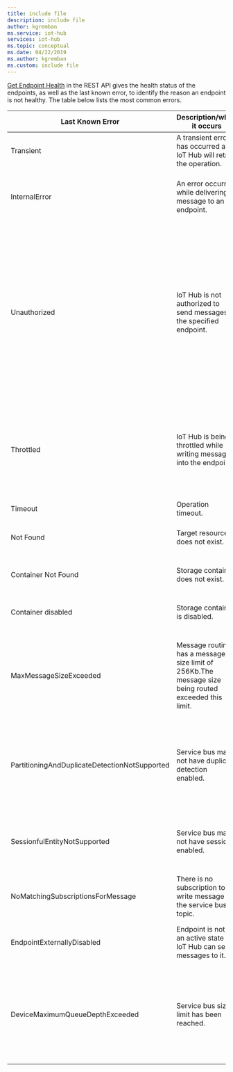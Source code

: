 ```yaml
---
title: include file
description: include file
author: kgremban
ms.service: iot-hub
services: iot-hub
ms.topic: conceptual
ms.date: 04/22/2019
ms.author: kgremban
ms.custom: include file
---
```

[Get Endpoint Health](/rest/api/iothub/iothubresource/getendpointhealth#iothubresource_getendpointhealth) in the REST API gives the health status of the endpoints, as well as the last known error, to identify the reason an endpoint is not healthy. The table below lists the most common errors.

|Last Known Error|Description/when it occurs|Possible Mitigation|
|-----|-----|-----|
|Transient|A transient error has occurred and IoT Hub will retry the operation.|Observe [routes resource logs](../articles/iot-hub/monitor-iot-hub-reference.md#routes).|
|InternalError|An error occurred while delivering a message to an endpoint.|This is an internal exception but also observe the [routes resource logs](../articles/iot-hub/monitor-iot-hub-reference.md#routes).|
|Unauthorized|IoT Hub is not authorized to send messages to the specified endpoint.|Validate that the connection string is up to date for the endpoint. If it has changed, consider an update on your IoT Hub. If the endpoint uses managed identity, check that the IoT Hub principal has the required permissions on the target.|
|Throttled|IoT Hub is being throttled while writing messages into the endpoint.|Review the throttle limits for the affected endpoint. Modify configurations for the endpoint to scale up if needed.|
|Timeout|Operation timeout.|Retry the operation.|
|Not Found|Target resource does not exist.|Ensure that the target resource exists.|
|Container Not Found|Storage container does not exist.|Ensure the storage container exists.|
|Container disabled|Storage container is disabled.|Ensure the storage container is enabled.|
|MaxMessageSizeExceeded|Message routing has a message size limit of 256Kb.The message size being routed exceeded this limit.|Check if message size can be reduced by using fewer application properties or fewer message enrichments.|
|PartitioningAndDuplicateDetectionNotSupported|Service bus may not have duplicate detection enabled.|Disable duplicate detection from Service Bus or consider using an entity without duplicate detection.|
|SessionfulEntityNotSupported|Service bus may not have sessions enabled.|Disable session from Service Bus or consider using an entity without sessions.|
|NoMatchingSubscriptionsForMessage|There is no subscription to write message on the service bus topic.|Create a subscription for IoT Hub messages to be routed to.|
|EndpointExternallyDisabled|Endpoint is not in an active state so IoT Hub can send messages to it.|Enable the endpoint to bring it back to active state.|
|DeviceMaximumQueueDepthExceeded|Service bus size limit has been reached.|Consider removing messages from the target Event Hubs to allow new messages to be ingested into the Event Hubs.|